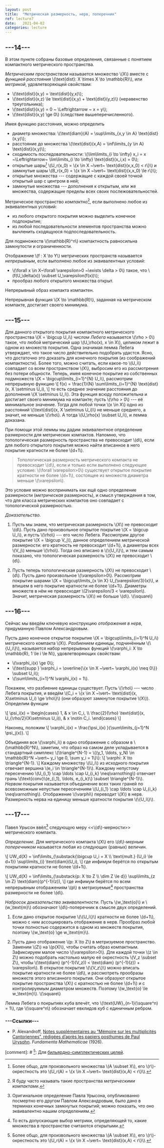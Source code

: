 ```yaml
---
layout: post
title:  "Метрическая размерность, нерв, поперечник"
ref: lecture7
date:   2021-04-02
categories: lecture
---
```


## ---14---
В этом пункте собраны базовые определения, связанные с понятием компактного метрического пространства.

_Метрическим пространством_ называется множество \\(X\\) вместе с _функцией расстояния_ \\(\text{dist}: X \times X \to \mathbb{R}\\), или _метрикой_, удовлетворяющей свойствам:
* \\(\text{dist}(x,y) = \text{dist}(y,x)\\);
* \\(\text{dist}(x,z) \le \text{dist}(x,y) + \text{dist}(y,z)\\) (неравенство треугольника);
* \\(\text{dist}(x,y) = 0 ~ \Leftrightarrow ~ x = y\\);
* \\(\text{dist}(x,y) \ge 0\\) (следствие вышеперечисленного).

Имея функцию расстояния, можно определить 
* диаметр множества: \\(\text{diam}(A) = \sup\limits_{x,y \in A} \text{dist}(x,y)\\);
* расстояние до множества \\(\text{dist}(x,A) = \inf\limits_{y \in A} \text{dist}(x,y)\\);
* сходимость последовательности: \\(\lim\limits_{i \to \infty} x_i = x ~\Leftrightarrow~ \lim\limits_{i \to \infty} \text{dist}(x_i,x) = 0\\);
* открытые шары[^1] \\(U_r(x_0) = \\{x \in X ~\vert~ \text{dist}(x,x_0) < r\\}\\) и замкнутые шары \\(B_r(x_0) = \\{x \in X ~\vert~ \text{dist}(x,x_0) \le r\\}\\);
* открытые множества --- содержащие с каждой своей точкой открытый шар с центром в ней;
* замкнутые множества --- дополнения к открытым, или же множества, содержащие пределы всех своих послежовательностей.

Метрическое пространство _компактно_[^2], если выполнено любое из эквивалентных условий:
* из любого открытого покрытия можно выделить конечное подпокрытие;
* из любой последовательности элементов пространства можно вычленить сходящуюся подпоследовательность.

Для подмножеств \\(\mathbb{R}^n\\) компактность равносильна замкнутости и ограниченности.

Отображение \\(f : X \to Y\\) метрических пространств называется _непрерывным_, если выполнено любое из эквивалентных условий:
* \\(\forall x \in X~\forall \varepsilon>0 ~\exists \delta > 0\\) такое, что \\(f(U_\delta(x)) \subset U_\varepsilon(f(x))\\);
* прообраз любого открытого множества открыт.

Непрерывный образ компакта компактен.

Непрерывная функция \\(X \to \mathbb{R}\\), заданная на метрическом компакте, достигает своего минимума.


## ---15---
Для данного открытого покрытия компактного метрического пространства \\(X = \bigcup U_i\\) _числом Лебега_ называется \\(\rho > 0\\) такое, что любой метрический шар \\(U_\rho(x), x \in X\\), целиком лежит в одном из множеств покрытия. Одна значимая лемма Лебега утверждает, что такое число действительно подобрать удастся. Ясно, что достаточно это доказать для конечного покрытия (из соображений компактности). Более того, можно считать, если какое-то \\(U_i\\) совпадает со всем пространством \\(X\\), выбросим его из рассмотрения без потери общности. Теперь, имея конечное покрытие из собственных подмножеств \\(X = \bigcup\limits_{i=1}^{N} U_i\\), рассмотрим непрерывную функцию
\\[
f(x) = \frac{1}{N} \sum\limits_{i=1}^{N} \text{dist}(x, X \setminus U_i),
\\]
то есть среднее значение расстояния до дополнения \\(X \setminus U_i\\). Эта функция всюду положительна и достигает своего минимума на компакте; пусть \\(\rho > 0\\) --- её минимальное значение. Тогда для любой точки \\(x \in X\\) одно из расстояний \\(\text{dist}(x, X \setminus U_i)\\) не меньше среднего, а значит, не меньше \\(\rho\\). А тогда \\(U_\rho(x) \subset U_i\\), и лемма доказана.

При помощи этой леммы мы дадим эквивалентное определение размерности для метрических компактов. Напомню, что топологическая размерность пространства не превосходит \\(d\\), если для любого открытого покрытия можно найти вписанное в него покрытие кратности не более \\(d+1\\).

> Топологическая размерность метрического компакта не превосходит \\(d\\), если и только если выполнено следующее условие: \\(\forall \varepsilon>0\\) существует открытое покрытие кратности не более \\(d+1\\), состоящее из множеств диаметра меньше \\(\varepsilon\\).

Это условие можно воспринимать как ещё одно определение размерности (_метрическая_ размерность), и смысл утверждения в том, что для класса метрических компактов оно совпадает с топологической размерностью.

_Доказательство._ 
1. Пусть мы знаем, что метрическая размерность \\(X\\) не превосходит \\(d\\). Пусть дано произвольное открытое покрытие \\(X = \bigcup U_i\\), и пусть \\(\rho\\) --- его число Лебега. Рассмотрим другое покрытие \\(X = \bigcup V_j\\), данное определением метрической размерности: его кратность не превосходит \\(d+1\\), а диаметры всех \\(V_j\\) меньше \\(\rho\\). Тогда оно вписано в \\(\\{U_i\\}\\), и тем самым показано, что топологическая размерность \\(X\\) не превосходит \\(d\\). 

2. Пусть теперь топологическая размерность \\(X\\) не превосходит \\(d\\). Пусть дано произвольное \\(\varepsilon>0\\). Рассмотрим покрытие шарами \\(X = \bigcup\limits_{x \in X} U_{\varepsilon/3}(x)\\), и впишем в него покрытие кратности не более \\(d+1\\). Диаметры множеств в нём не превосходят \\(2\varepsilon/3 < \varepsilon\\). Значит, метрическая размерность \\(X\\) не больше \\(d\\).
\\(\square\\)

## ---16---

Сейчас мы введём ключевую конструкцию _отображения в нерв_, придуманную Павлом Александровым. 

Пусть дано конечное открытое покрытие \\(X = \bigcup\limits_{i=1}^N U_i\\) метрического компакта \\(X\\). _Разбиением единицы_, подчинённым \\(\\{U_i\\}\\), называется набор непрерывных функций \\(\varphi_i: X \to \mathbb{R}, 1 \le i \le N\\), удовлетворяющих свойствам:
* \\(\varphi_i(x) \ge 0\\);
* \\(\text{supp } \varphi_i = \overline{\\{x \in X ~\vert~ \varphi_i(x) \neq 0\\}} \subset U_i\\);
* \\(\sum\limits_{i=1}^N \varphi_i(x) = 1\\).

Покажем, что разбиение единицы существует. Пусть \\(\rho\\) --- число Лебега покрытия, и введём \\(C_i = \\{x \in X ~\vert~ \text{dist}(x, X\setminus U_i) \ge \rho\\}\\) (они образуют замкнутое покрытие \\(X\\)). Определим функции

\\[
\psi_i(x) = \begin{cases}
1, & x \in C_i, \\\ \frac{2}{\rho} \text{dist}(x, U_{\rho/2}(X\setminus U_i)), & x \notin C_i.
\end{cases}
\\]

Наконец, положим
\\[
\varphi_i(x) = \frac{\psi_i(x) }{\sum\limits_{j=1}^N \psi_j(x)}.
\\]

Объединяя все \\(\varphi_i\\) в одно отображение с образом в \\(\mathbb{R}^N\\), заметим, что образ на самом деле укладывается в стандартный симплекс \\(\triangle^{N-1} = \\{(y_1, \ldots, y_N) \in \mathbb{R}^N ~\vert~ y_i \ge 0, \sum y_i = 1\\}\\):
\\[
\varphi: X \to \triangle^{N-1}.
\\]
Каждому множеству \\(U_i\\) из исходного покрытия отвечает вершина \\(e_i \in \triangle^{N-1}\\). Каждому непустому пересечению \\(U_{i_1} \cap \ldots \cap U_{i_k} \neq\varnothing\\) отвечает грань \\(\text{conv}\\{e_{i_1}, \ldots, e_{i_k}\\} \subset \triangle^{N-1}\\). _Нервом_ покрытия называется объединение всех таких граней по всевозможным непустым пересечениям \\(U_{i_1} \cap \ldots \cap U_{i_k} \neq\varnothing\\). Отображение \\(\varphi\\) переводит \\(X\\) в нерв. Размерность нерва на единицу меньше кратности покрытия \\(\\{U_i\\}\\).

## ---17---

Павел Урысон ввёл[^3] следующую меру <<\\(d\\)-мерности>> метрического компакта.

_Определение._ Для метрического компакта \\(X\\) его _\\(d\\)-мерным поперечником_ называется любая из следующих (равных) величин.

\\[
UW_d(X) = \inf\limits_{\substack{\bigcup U_i = X \\\ \text{mult.} \{U_i\} \le d+1}} \sup\limits_{i} \text{diam}(U_i),
\\]
где инфимум берётся по открытым покрытиям кратности не более \\(d+1\\).

\\[
UW_d(X) = \inf\limits_{\substack{p: X \to Z \\\ \dim Z \le d}} \sup\limits_{z \in Z} \text{diam}(p^{-1}(z)),
\\]
где инфимум берётся по всем непрерывным отображениям \\(p\\) в метризуемые[^4] пространства размерности не более \\(d\\).

_Набросок доказательства эквивалентности._ Пусть \\(w_\text{o}\\) и \\(w_\text{m}\\) обозначают \\(d\\)-поперечник в смысле двух определений.

1. Если дано открытое покрытие \\(\\{U_i\\}\\) кратности не более \\(d+1\\), можно с ним ассоциировать отображение в нерв. Прообраз любой точки полностью содержится в одном из множеств покрытия, поэтому \\(w_\text{o} \ge w_\text{m}\\).

2. Пусть дано отображение \\(p: X \to Z\\) в метризуемое пространство. Заменим \\(Z\\) на \\(p(X)\\), чтобы считать образ компактным. Зафиксируем малое число \\(\varepsilon>0\\). Для каждой точки \\(z \in Z\\) можно подобрать настолько малую её окрестность \\(V_z \subset Z\\), чтобы \\(\text{diam} (p^{-1}(V_z)) < \text{diam} (p^{-1}(z)) + \varepsilon\\). В открытое покрытие \\(\\{V_z\\}\\) можно вписать покрытие кратности не более \\(d\\), и рассмотреть прообразы множеств этого вписанного покрытия. Они образуют открытое покрытие пространства \\(X\\) с кратностью не более \\(d+1\\) и с контролируемым диаметром множеств. Поэтому \\(w_\text{o} \le w_\text{m}\\).
\\(\square\\) 

Лемма Лебега о покрытиях куба влечёт, что \\(\text{UW}_{n-1}(\square^n) = 1\\), где \\(\square^n\\) обозначает евклидов куб с единичным ребром.

### ---Ссылки---
* P. Alexandroff, [Notes supplémentaires au “Mémoire sur les multiplicités Cantoriennes”, rédigées d’après les papiers posthumes de Paul Urysohn](http://matwbn.icm.edu.pl/ksiazki/fm/fm8/fm8119.pdf). _Fundamenta
Mathematicae_ (1926).

[^1]: Более общо, для произвольного множества \\(A \subset X\\), его \\(r\\)-окрестность это \\(U_r(A) = \\{x \in X ~\vert~ \text{dist}(x,A) < r\\}\\).

[^2]: Я буду часто называть такие пространства _метрическими компактами_.

[^3]: Оригинальное определение Павла Урысона, опубликованно посмертно его другом Павлом Александровым, было дано в терминах конечных замкнутых покрытий; можно показать, что оно эквивалентно нашим определениям.

[^4]: То есть допускающие выбор метрики, определяющей то, какие множества в пространстве считаются открытыми.

[comment]: # [^1]: Для [бильярдно-симплектических целей](https://academic.oup.com/imrn/article/2020/7/1957/4976243).